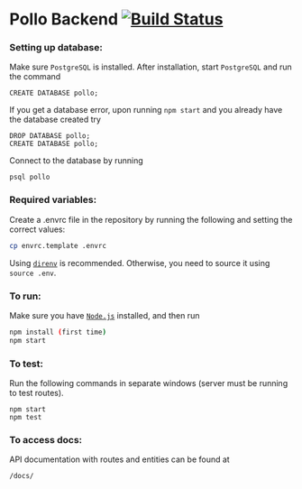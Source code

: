 # Pollo Backend [![Build Status](https://travis-ci.org/cuappdev/pollo-backend.svg?branch=master)](https://travis-ci.org/cuappdev/pollo-backend)

### Setting up database:
Make sure `PostgreSQL` is installed. After installation, start `PostgreSQL` and run the command
````
CREATE DATABASE pollo;
````
If you get a database error, upon running `npm start` and you already have the database created try
````
DROP DATABASE pollo;
CREATE DATABASE pollo;
````
Connect to the database by running
````
psql pollo
````

### Required variables:
Create a .envrc file in the repository by running the following and setting the correct values:
```bash
cp envrc.template .envrc
```

Using [`direnv`](https://direnv.net) is recommended. Otherwise, you need to source it using `source .env`.

### To run:
Make sure you have [`Node.js`](https://nodejs.org/en/download/) installed, and then run
````bash
npm install (first time)
npm start
````
### To test:
Run the following commands in separate windows (server must be running to test routes).
````
npm start
npm test
````

### To access docs:
API documentation with routes and entities can be found at
````
/docs/
````
